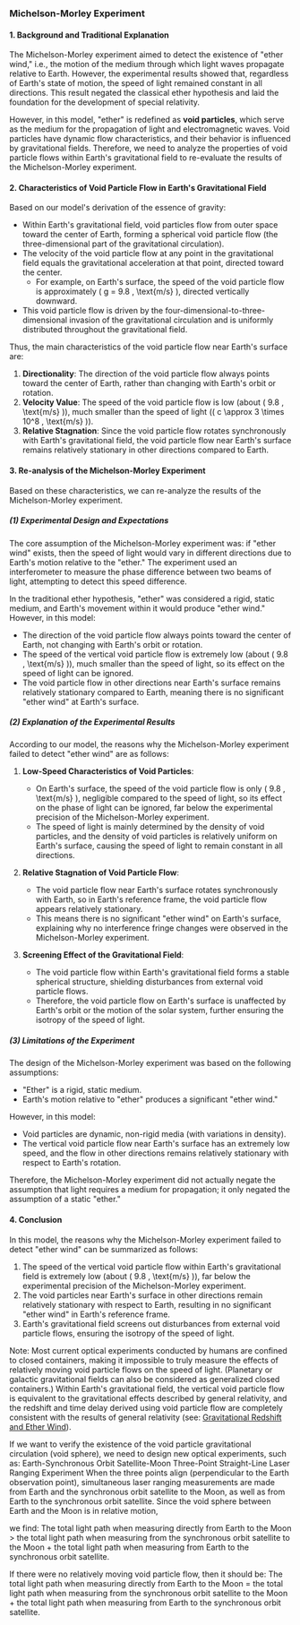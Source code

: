 ### **Michelson-Morley Experiment**

#### **1. Background and Traditional Explanation**

The Michelson-Morley experiment aimed to detect the existence of "ether wind," i.e., the motion of the medium through which light waves propagate relative to Earth. However, the experimental results showed that, regardless of Earth's state of motion, the speed of light remained constant in all directions. This result negated the classical ether hypothesis and laid the foundation for the development of special relativity.

However, in this model, "ether" is redefined as **void particles**, which serve as the medium for the propagation of light and electromagnetic waves. Void particles have dynamic flow characteristics, and their behavior is influenced by gravitational fields. Therefore, we need to analyze the properties of void particle flows within Earth's gravitational field to re-evaluate the results of the Michelson-Morley experiment.

#### **2. Characteristics of Void Particle Flow in Earth's Gravitational Field**

Based on our model's derivation of the essence of gravity:

- Within Earth's gravitational field, void particles flow from outer space toward the center of Earth, forming a spherical void particle flow (the three-dimensional part of the gravitational circulation).
- The velocity of the void particle flow at any point in the gravitational field equals the gravitational acceleration at that point, directed toward the center.
  - For example, on Earth's surface, the speed of the void particle flow is approximately \( g = 9.8 \, \text{m/s} \), directed vertically downward.
- This void particle flow is driven by the four-dimensional-to-three-dimensional invasion of the gravitational circulation and is uniformly distributed throughout the gravitational field.

Thus, the main characteristics of the void particle flow near Earth's surface are:

1. **Directionality**: The direction of the void particle flow always points toward the center of Earth, rather than changing with Earth's orbit or rotation.
2. **Velocity Value**: The speed of the void particle flow is low (about \( 9.8 \, \text{m/s} \)), much smaller than the speed of light (\( c \approx 3 \times 10^8 \, \text{m/s} \)).
3. **Relative Stagnation**: Since the void particle flow rotates synchronously with Earth's gravitational field, the void particle flow near Earth's surface remains relatively stationary in other directions compared to Earth.

#### **3. Re-analysis of the Michelson-Morley Experiment**

Based on these characteristics, we can re-analyze the results of the Michelson-Morley experiment.

##### **(1) Experimental Design and Expectations**

The core assumption of the Michelson-Morley experiment was: if "ether wind" exists, then the speed of light would vary in different directions due to Earth's motion relative to the "ether." The experiment used an interferometer to measure the phase difference between two beams of light, attempting to detect this speed difference.

In the traditional ether hypothesis, "ether" was considered a rigid, static medium, and Earth's movement within it would produce "ether wind." However, in this model:

- The direction of the void particle flow always points toward the center of Earth, not changing with Earth's orbit or rotation.
- The speed of the vertical void particle flow is extremely low (about \( 9.8 \, \text{m/s} \)), much smaller than the speed of light, so its effect on the speed of light can be ignored.
- The void particle flow in other directions near Earth's surface remains relatively stationary compared to Earth, meaning there is no significant "ether wind" at Earth's surface.

##### **(2) Explanation of the Experimental Results**

According to our model, the reasons why the Michelson-Morley experiment failed to detect "ether wind" are as follows:

1. **Low-Speed Characteristics of Void Particles**:

   - On Earth's surface, the speed of the void particle flow is only \( 9.8 \, \text{m/s} \), negligible compared to the speed of light, so its effect on the phase of light can be ignored, far below the experimental precision of the Michelson-Morley experiment.
   - The speed of light is mainly determined by the density of void particles, and the density of void particles is relatively uniform on Earth's surface, causing the speed of light to remain constant in all directions.
2. **Relative Stagnation of Void Particle Flow**:

   - The void particle flow near Earth's surface rotates synchronously with Earth, so in Earth's reference frame, the void particle flow appears relatively stationary.
   - This means there is no significant "ether wind" on Earth's surface, explaining why no interference fringe changes were observed in the Michelson-Morley experiment.
3. **Screening Effect of the Gravitational Field**:

   - The void particle flow within Earth's gravitational field forms a stable spherical structure, shielding disturbances from external void particle flows.
   - Therefore, the void particle flow on Earth's surface is unaffected by Earth's orbit or the motion of the solar system, further ensuring the isotropy of the speed of light.

##### **(3) Limitations of the Experiment**

The design of the Michelson-Morley experiment was based on the following assumptions:

- "Ether" is a rigid, static medium.
- Earth's motion relative to "ether" produces a significant "ether wind."

However, in this model:

- Void particles are dynamic, non-rigid media (with variations in density).
- The vertical void particle flow near Earth's surface has an extremely low speed, and the flow in other directions remains relatively stationary with respect to Earth's rotation.

Therefore, the Michelson-Morley experiment did not actually negate the assumption that light requires a medium for propagation; it only negated the assumption of a static "ether."

#### **4. Conclusion**

In this model, the reasons why the Michelson-Morley experiment failed to detect "ether wind" can be summarized as follows:

1. The speed of the vertical void particle flow within Earth's gravitational field is extremely low (about \( 9.8 \, \text{m/s} \)), far below the experimental precision of the Michelson-Morley experiment.
2. The void particles near Earth's surface in other directions remain relatively stationary with respect to Earth, resulting in no significant "ether wind" in Earth's reference frame.
3. Earth's gravitational field screens out disturbances from external void particle flows, ensuring the isotropy of the speed of light.

Note:
Most current optical experiments conducted by humans are confined to closed containers, making it impossible to truly measure the effects of relatively moving void particle flows on the speed of light.
(Planetary or galactic gravitational fields can also be considered as generalized closed containers.)
Within Earth's gravitational field, the vertical void particle flow is equivalent to the gravitational effects described by general relativity, and the redshift and time delay derived using void particle flow are completely consistent with the results of general relativity (see: [Gravitational Redshift and Ether Wind](../AI%20Verification/Gravitational%20Redshift%20and%20Ether%20Wind.md)).

If we want to verify the existence of the void particle gravitational circulation (void sphere), we need to design new optical experiments, such as:
Earth-Synchronous Orbit Satellite-Moon Three-Point Straight-Line Laser Ranging Experiment
When the three points align (perpendicular to the Earth observation point), simultaneous laser ranging measurements are made from Earth and the synchronous orbit satellite to the Moon, as well as from Earth to the synchronous orbit satellite. Since the void sphere between Earth and the Moon is in relative motion,

we find:
The total light path when measuring directly from Earth to the Moon > the total light path when measuring from the synchronous orbit satellite to the Moon + the total light path when measuring from Earth to the synchronous orbit satellite.

If there were no relatively moving void particle flow, then it should be:
The total light path when measuring directly from Earth to the Moon = the total light path when measuring from the synchronous orbit satellite to the Moon + the total light path when measuring from Earth to the synchronous orbit satellite.